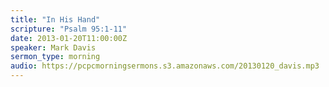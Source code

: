 ```yaml
---
title: "In His Hand"
scripture: "Psalm 95:1-11"
date: 2013-01-20T11:00:00Z
speaker: Mark Davis
sermon_type: morning
audio: https://pcpcmorningsermons.s3.amazonaws.com/20130120_davis.mp3 
---
```



